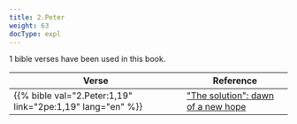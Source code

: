 ```yaml
---
title: 2.Peter
weight: 63
docType: expl
---
```


1 bible verses have been used in this book.

| Verse | Reference |
|-------|-----------|
| {{% bible val="2.Peter:1,19" link="2pe:1,19" lang="en" %}} | ["The solution": dawn of a new hope](../exampleSite/content/expl/../expl/content/letters/the-letter-to-the-church-in-thyatira#09f8) |
